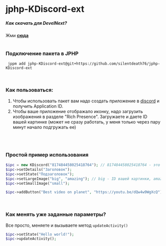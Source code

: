 # jphp-KDiscord-ext

##### Как скачать для DevelNext?
Жми **[сюда](https://github.com/silentdeath76/jphp-KDiscord-ext/releases/latest)**
<br>
<br>
### Подключение пакета в JPHP
```
 jppm add jphp-KDiscord-ext@git+https://github.com/silentdeath76/jphp-KDiscord-ext
```
<br>

### Как пользоваться:
1. Чтобы использовать пакет вам надо создать приложение в [discord](https://discord.com/developers/applications) и получить Application ID.
2. Чтобы ваше приложение отображало иконку, надо загрузить изображения в разделе "Rich Presence". Загружаете и даете ID вашей картинке (может не сразу работать, у меня только через пару минут начало подгружать ее)

<br>
<br>

### Простой пример использования
```php
$ipc = new KDiscord("817484458025418764"); // 817484458025418764 - это APPLICATION ID
$ipc->setDetails("Заголовок");
$ipc->setState("Подзаголовок");
$ipc->setLargeImage("big", "amazing"); // big - ID вашей картинки, amazing - подсказка при наведении на нее
$ipc->setSmallImage("small");

$ipc->addButton("Best video on planet", "https://youtu.be/dQw4w9WgXcQ");
```
<br>

### Как менять уже заданные параметры?
Все просто, меняете и вызываете метод `updateActivity()`

```php
$ipc->setState("Hello world!");
$ipc->updateActivity();
```